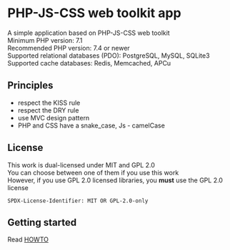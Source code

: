 # PHP-JS-CSS web toolkit app
A simple application based on PHP-JS-CSS web toolkit  
Minimum PHP version: 7.1  
Recommended PHP version: 7.4 or newer  
Supported relational databases (PDO): PostgreSQL, MySQL, SQLite3  
Supported cache databases: Redis, Memcached, APCu

## Principles
* respect the KISS rule
* respect the DRY rule
* use MVC design pattern
* PHP and CSS have a snake_case, Js - camelCase

## License
This work is dual-licensed under MIT and GPL 2.0  
You can choose between one of them if you use this work  
However, if you use GPL 2.0 licensed libraries, you **must** use the GPL 2.0 license

`SPDX-License-Identifier: MIT OR GPL-2.0-only`

## Getting started
Read [HOWTO](HOWTO.md)
